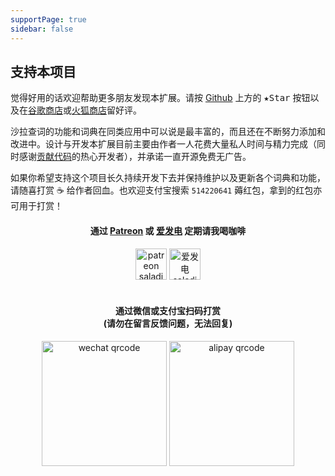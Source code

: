 ```yaml
---
supportPage: true
sidebar: false
---
```


<h2 id="reward">支持本项目</h2>

觉得好用的话欢迎帮助更多朋友发现本扩展。请按 [Github](https://github.com/crimx/ext-saladict) 上方的 <kbd>★Star</kbd> 按钮以及在[谷歌商店](https://chrome.google.com/webstore/detail/cdonnmffkdaoajfknoeeecmchibpmkmg/reviews?hl=en)或[火狐商店](https://addons.mozilla.org/firefox/addon/ext-saladict/)留好评。

沙拉查词的功能和词典在同类应用中可以说是最丰富的，而且还在不断努力添加和改进中。设计与开发本扩展目前主要由作者一人花费大量私人时间与精力完成（同时感谢[贡献代码](https://github.com/crimx/ext-saladict/graphs/contributors)的热心开发者），并承诺一直开源免费无广告。

如果你希望支持这个项目长久持续开发下去并保持维护以及更新各个词典和功能，请随喜打赏 :coffee: 给作者回血。也欢迎支付宝搜索 `514220641` 薅红包，拿到的红包亦可用于打赏！

<h4 align="center">通过 <a href="https://www.patreon.com/saladict" target="_blank">Patreon</a> 或 <a href="https://afdian.net/@crimx" target="_blank">爱发电</a> 定期请我喝咖啡</h4>

<div align="center">
  <a href="https://www.patreon.com/saladict" target="_blank"><img height="50" src="https://github.com/crimx/crx-saladict/wiki/images/patreon.png" alt="patreon saladict"></a>
  <a href="https://afdian.net/@crimx" target="_blank"><img height="50" src="https://github.com/crimx/crx-saladict/wiki/images/afdian.png" alt="爱发电 saladict"></a>
</div>

<br>

<h4 align="center">通过微信或支付宝扫码打赏<br>(请勿在留言反馈问题，无法回复)</h4>

<div align="center">
  <img height="200" src="https://github.com/crimx/crx-saladict/wiki/images/wechat.png" alt="wechat qrcode">
  <img height="200" src="https://github.com/crimx/crx-saladict/wiki/images/alipay.png" alt="alipay qrcode">
</div>
